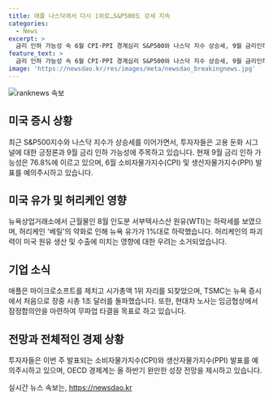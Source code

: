 ```yaml
---
title: 애플 나스닥에서 다시 1위로…S&P500도 강세 지속
categories:
  - News
excerpt: >
  금리 인하 가능성 속 6월 CPI·PPI 경계심리 S&P500와 나스닥 지수 상승세, 9월 금리인하론 확산 애플, 시총 1위 복귀…TSMC 1조달러 터치 현대차 노사, 임금협상 잠정합의안 마련 미국 유가 하락, 애플과 TSMC의 독보적인 성과 등이 주목됐다. 미국의 금리인하 가능성 속에 소비자물가지수와 생산자물가지수에 대한 관심이 증가하고 있으며, 현대차와의 임금협상에서도 관심이 집중되고 있다. COVID-19와 허리케인 베릴 등의 요인에도 불구하고 글로벌 경영환경은 완만한 성장을 보일 것으로 전망되고 있다.
feature_text: >
  금리 인하 가능성 속 6월 CPI·PPI 경계심리 S&P500와 나스닥 지수 상승세, 9월 금리인하론 확산 애플, 시총 1위 복귀…TSMC 1조달러 터치 현대차 노사, 임금협상 잠정합의안 마련 미국 유가 하락, 애플과 TSMC의 독보적인 성과 등이 주목됐다. 미국의 금리인하 가능성 속에 소비자물가지수와 생산자물가지수에 대한 관심이 증가하고 있으며, 현대차와의 임금협상에서도 관심이 집중되고 있다. COVID-19와 허리케인 베릴 등의 요인에도 불구하고 글로벌 경영환경은 완만한 성장을 보일 것으로 전망되고 있다.
image: 'https://newsdao.kr/res/images/meta/newsdao_breakingnews.jpg'
---
```


<p><img src="https://newsdao.kr/res/images/meta/newsdao_breakingnews.jpg" alt="ranknews 속보" /></p>

<h2 data-ke-size="size26">미국 증시 상황</h2>

<p data-ke-size="size16">최근 S&P500지수와 나스닥 지수가 상승세를 이어가면서, 투자자들은 고용 둔화 시그널에 대한 긍정론과 9월 금리 인하 가능성에 주목하고 있습니다. 현재 9월 금리 인하 가능성은 76.8%에 이르고 있으며, 6월 소비자물가지수(CPI) 및 생산자물가지수(PPI) 발표를 예의주시하고 있습니다.</p>

<h2 data-ke-size="size26">미국 유가 및 허리케인 영향</h2>

<p data-ke-size="size16">뉴욕상업거래소에서 근월물인 8월 인도분 서부텍사스산 원유(WTI)는 하락세를 보였으며, 허리케인 '베릴'의 약화로 인해 뉴욕 유가가 1%대로 하락했습니다. 허리케인의 파괴력이 미국 원유 생산 및 수출에 미치는 영향에 대한 우려는 소거되었습니다.</p>

<h2 data-ke-size="size26">기업 소식</h2>

<p data-ke-size="size16">애플은 마이크로소프트를 제치고 시가총액 1위 자리를 되찾았으며, TSMC는 뉴욕 증시에서 처음으로 장중 시총 1조 달러를 돌파했습니다. 또한, 현대차 노사는 임금협상에서 잠정합의안을 마련하여 무파업 타결을 목표로 하고 있습니다.</p>

<h2 data-ke-size="size26">전망과 전체적인 경제 상황</h2>

<p data-ke-size="size16">투자자들은 이번 주 발표되는 소비자물가지수(CPI)와 생산자물가지수(PPI) 발표를 예의주시하고 있으며, OECD 경제계는 올 하반기 완만한 성장 전망을 제시하고 있습니다.</p>
실시간 뉴스 속보는, <a href="https://newsdao.kr" rel="dofollow">https://newsdao.kr</a>


